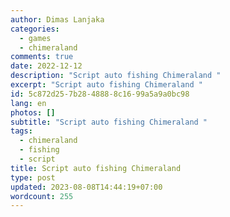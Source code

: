```yaml
---
author: Dimas Lanjaka
categories:
  - games
  - chimeraland
comments: true
date: 2022-12-12
description: "Script auto fishing Chimeraland "
excerpt: "Script auto fishing Chimeraland "
id: 5c872d25-7b28-4888-8c16-99a5a9a0bc98
lang: en
photos: []
subtitle: "Script auto fishing Chimeraland "
tags:
  - chimeraland
  - fishing
  - script
title: Script auto fishing Chimeraland
type: post
updated: 2023-08-08T14:44:19+07:00
wordcount: 255
---
```


<!-- source https://codepen.io/dimaslanjaka/pen/JjZqyRZ -->
<script async src="https://cdn.ampproject.org/v0.js"></script>
<style amp-boilerplate>
  body {
    -webkit-animation: -amp-start 8s steps(1, end) 0s 1 normal both;
    -moz-animation: -amp-start 8s steps(1, end) 0s 1 normal both;
    -ms-animation: -amp-start 8s steps(1, end) 0s 1 normal both;
    animation: -amp-start 8s steps(1, end) 0s 1 normal both
  }

  @-webkit-keyframes -amp-start {
    from {
      visibility: hidden
    }

    to {
      visibility: visible
    }
  }

  @-moz-keyframes -amp-start {
    from {
      visibility: hidden
    }

    to {
      visibility: visible
    }
  }

  @-ms-keyframes -amp-start {
    from {
      visibility: hidden
    }

    to {
      visibility: visible
    }
  }

  @-o-keyframes -amp-start {
    from {
      visibility: hidden
    }

    to {
      visibility: visible
    }
  }

  @keyframes -amp-start {
    from {
      visibility: hidden
    }

    to {
      visibility: visible
    }
  }
</style><noscript>
  <style amp-boilerplate>
    body {
      -webkit-animation: none;
      -moz-animation: none;
      -ms-animation: none;
      animation: none
    }
  </style>
</noscript>
<script async custom-element="amp-facebook" src="https://cdn.ampproject.org/v0/amp-facebook-0.1.js"></script>
<amp-facebook width="552" height="310" layout="responsive" data-href="https://www.facebook.com/dimaslanjaka1/posts/pfbid038P4Ff3LBXCzf85RtNvZoN2WFGTCMAdGqioodxZqBuwx8D6pyMaWonskWCJcsVN8Vl">
</amp-facebook>
